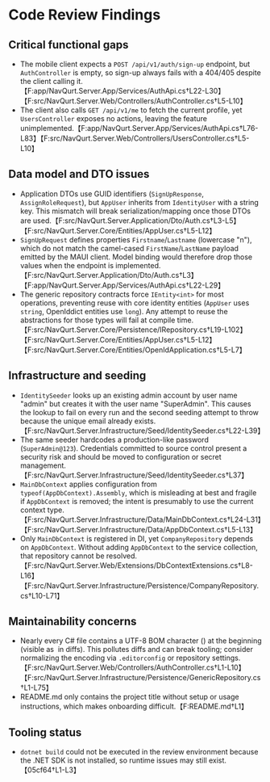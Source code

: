 # Code Review Findings

## Critical functional gaps
- The mobile client expects a `POST /api/v1/auth/sign-up` endpoint, but `AuthController` is empty, so sign-up always fails with a 404/405 despite the client calling it.【F:app/NavQurt.Server.App/Services/AuthApi.cs†L22-L30】【F:src/NavQurt.Server.Web/Controllers/AuthController.cs†L5-L10】
- The client also calls `GET /api/v1/me` to fetch the current profile, yet `UsersController` exposes no actions, leaving the feature unimplemented.【F:app/NavQurt.Server.App/Services/AuthApi.cs†L76-L83】【F:src/NavQurt.Server.Web/Controllers/UsersController.cs†L5-L10】

## Data model and DTO issues
- Application DTOs use GUID identifiers (`SignUpResponse`, `AssignRoleRequest`), but `AppUser` inherits from `IdentityUser` with a string key. This mismatch will break serialization/mapping once those DTOs are used.【F:src/NavQurt.Server.Application/Dto/Auth.cs†L3-L5】【F:src/NavQurt.Server.Core/Entities/AppUser.cs†L5-L12】
- `SignUpRequest` defines properties `Firstname`/`Lastname` (lowercase "n"), which do not match the camel-cased `FirstName`/`LastName` payload emitted by the MAUI client. Model binding would therefore drop those values when the endpoint is implemented.【F:src/NavQurt.Server.Application/Dto/Auth.cs†L3】【F:app/NavQurt.Server.App/Services/AuthApi.cs†L22-L29】
- The generic repository contracts force `IEntity<int>` for most operations, preventing reuse with core identity entities (`AppUser` uses `string`, OpenIddict entities use `long`). Any attempt to reuse the abstractions for those types will fail at compile time.【F:src/NavQurt.Server.Core/Persistence/IRepository.cs†L19-L102】【F:src/NavQurt.Server.Core/Entities/AppUser.cs†L5-L12】【F:src/NavQurt.Server.Core/Entities/OpenIdApplication.cs†L5-L7】

## Infrastructure and seeding
- `IdentitySeeder` looks up an existing admin account by user name "admin" but creates it with the user name "SuperAdmin". This causes the lookup to fail on every run and the second seeding attempt to throw because the unique email already exists.【F:src/NavQurt.Server.Infrastructure/Seed/IdentitySeeder.cs†L22-L39】
- The same seeder hardcodes a production-like password (`SuperAdmin@123`). Credentials committed to source control present a security risk and should be moved to configuration or secret management.【F:src/NavQurt.Server.Infrastructure/Seed/IdentitySeeder.cs†L37】
- `MainDbContext` applies configuration from `typeof(AppDbContext).Assembly`, which is misleading at best and fragile if `AppDbContext` is removed; the intent is presumably to use the current context type.【F:src/NavQurt.Server.Infrastructure/Data/MainDbContext.cs†L24-L31】【F:src/NavQurt.Server.Infrastructure/Data/AppDbContext.cs†L5-L13】
- Only `MainDbContext` is registered in DI, yet `CompanyRepository` depends on `AppDbContext`. Without adding `AppDbContext` to the service collection, that repository cannot be resolved.【F:src/NavQurt.Server.Web/Extensions/DbContextExtensions.cs†L8-L16】【F:src/NavQurt.Server.Infrastructure/Persistence/CompanyRepository.cs†L10-L71】

## Maintainability concerns
- Nearly every C# file contains a UTF-8 BOM character (`﻿`) at the beginning (visible as `﻿` in diffs). This pollutes diffs and can break tooling; consider normalizing the encoding via `.editorconfig` or repository settings.【F:src/NavQurt.Server.Web/Controllers/AuthController.cs†L1-L10】【F:src/NavQurt.Server.Infrastructure/Persistence/GenericRepository.cs†L1-L75】
- README.md only contains the project title without setup or usage instructions, which makes onboarding difficult.【F:README.md†L1】

## Tooling status
- `dotnet build` could not be executed in the review environment because the .NET SDK is not installed, so runtime issues may still exist.【05cf64†L1-L3】

